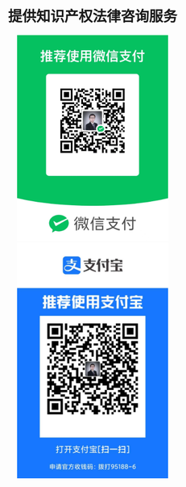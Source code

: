 # <div align=center>提供知识产权法律咨询服务</div>
<div align=center><img src="./微信收款码.jpg" alt="Drawing" style="width: 300px;"/></div>
<div align=center><img src="./支付宝收款码.jpg" alt="Drawing" style="width: 300px;"/></div>
